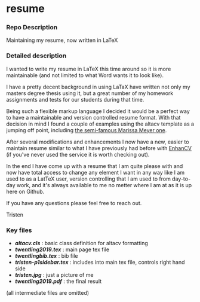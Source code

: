 # resume
### Repo Description
Maintaining my resume, now written in LaTeX

### Detailed description
I wanted to write my resume in LaTeX this time around so it is more maintainable (and not limited to what Word wants it to look like).

I have a pretty decent background in using LaTaX have written not only my masters degree thesis using it, but a great number of my homework assignments and tests for our students during that time.

Being such a flexible markup language I decided it would be a perfect way to have a maintainable and version controlled resume format. With that decision in mind I found a couple of examples using the altacv template as a jumping off point, including [the semi-famous Marissa Meyer one](https://github.com/liantze/AltaCV).

After several modifications and enhancements I now have a new, easier to maintain resume similar to what I have previously had before with [EnhanCV](enhancv.com) (if you've never used the service it is worth checking out).

In the end I have come up with a resume that I am quite please with and now have total access to change any element I want in any way like I am used to as a LatTeX user, version controlling that I am used to from day-to-day work, and it's always available to me no metter where I am at as it is up here on Github.

If you have any questions please feel free to reach out.


Tristen

### Key files
- ***altacv.cls*** : basic class definition for altacv formatting
- ***twentling2019.tex*** : main page tex file
- ***twentlingbib.tex*** : bib file
- ***tristen-p1sidebar.tex*** : includes into main tex file, controls right hand side
- ***tristen.jpg*** : just a picture of me
- ***twentling2019.pdf*** : the final result

(all intermediate files are omitted)


